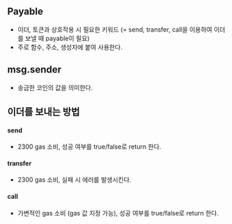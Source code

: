 ## Payable
- 이더, 토큰과 상호작용 시 필요한 키워드 (= send, transfer, call을 이용하여 이더를 보낼 때 payable이 필요)
- 주로 함수, 주소, 생성자에 붙여 사용한다.


## msg.sender
- 송금한 코인의 값을 의미한다.


## 이더를 보내는 방법
#### send
- 2300 gas 소비, 성공 여부를 true/false로 return 한다.
#### transfer
- 2300 gas 소비, 실패 시 에러를 발생시킨다.
#### call 
- 가변적인 gas 소비 (gas 값 지정 가능), 성공 여부를 true/false로 return 한다.
